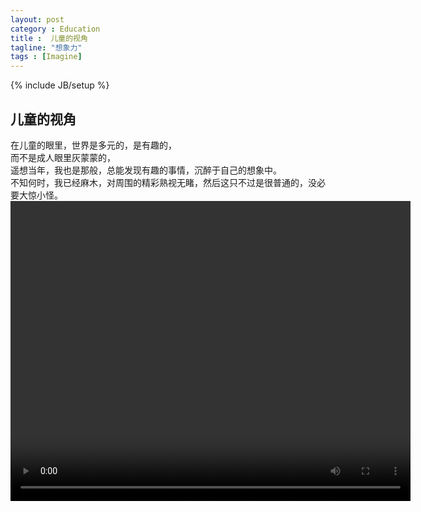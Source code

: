 ```yaml
---
layout: post
category : Education
title :  儿童的视角
tagline: "想象力"
tags : [Imagine]
---
```

{% include JB/setup %}

## 儿童的视角
在儿童的眼里，世界是多元的，是有趣的，<br/>
而不是成人眼里灰蒙蒙的，<br/>
遥想当年，我也是那般，总能发现有趣的事情，沉醉于自己的想象中。<br/>
不知何时，我已经麻木，对周围的精彩熟视无睹，然后这只不过是很普通的，没必要大惊小怪。<br/>
<video id="violencevideo" width="640" height = "480" controls preload>
    <source src="../../../../assets/Videos/ViewFromChild'sEyes.mp4" type="video/mp4">
    Your browser does not support HTML5 video.
    你的浏览器不支持HTML5视频
</video>
